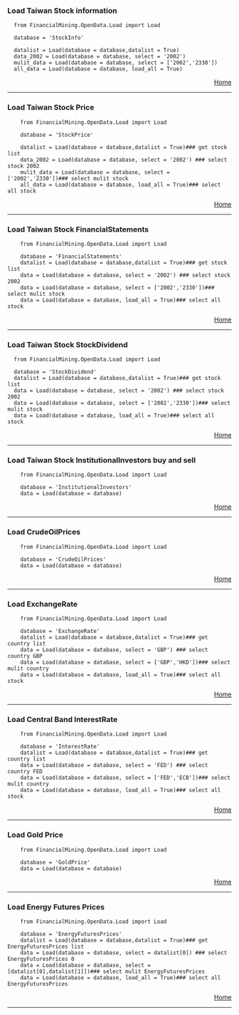 
### Load Taiwan Stock information
      from FinancialMining.OpenData.Load import Load

      database = 'StockInfo'

      datalist = Load(database = database,datalist = True)
      data_2002 = Load(database = database, select = '2002')
      mulit_data = Load(database = database, select = ['2002','2330'])
      all_data = Load(database = database, load_all = True)
        
<html>
<p align="right">
  <a href = 'https://github.com/f496328mm/FinancialMining/tree/master/OpenData#load-example'> Home </a></p>
</html>   
      
-----------------------------------------------------------------
### Load Taiwan Stock Price
        from FinancialMining.OpenData.Load import Load

        database = 'StockPrice'

        datalist = Load(database = database,datalist = True)### get stock list
        data_2002 = Load(database = database, select = '2002') ### select stock 2002
        mulit_data = Load(database = database, select = ['2002','2330'])### select mulit stock
        all_data = Load(database = database, load_all = True)### select all stock
        
<html>
<p align="right">
  <a href = 'https://github.com/f496328mm/FinancialMining/tree/master/OpenData#load-example'> Home </a></p>
</html>   

-----------------------------------------------------------------
### Load Taiwan Stock FinancialStatements
        from FinancialMining.OpenData.Load import Load

        database = 'FinancialStatements'
        datalist = Load(database = database,datalist = True)### get stock list
        data = Load(database = database, select = '2002') ### select stock 2002
        data = Load(database = database, select = ['2002','2330'])### select mulit stock
        data = Load(database = database, load_all = True)### select all stock
        
<html>
<p align="right">
  <a href = 'https://github.com/f496328mm/FinancialMining/tree/master/OpenData#load-example'> Home </a></p>
</html>   
      
-----------------------------------------------------------------
### Load Taiwan Stock StockDividend

      from FinancialMining.OpenData.Load import Load

      database = 'StockDividend'
      datalist = Load(database = database,datalist = True)### get stock list
      data = Load(database = database, select = '2002') ### select stock 2002
      data = Load(database = database, select = ['2002','2330'])### select mulit stock
      data = Load(database = database, load_all = True)### select all stock
        
<html>
<p align="right">
  <a href = 'https://github.com/f496328mm/FinancialMining/tree/master/OpenData#load-example'> Home </a></p>
</html>   
      
-----------------------------------------------------------------
### Load Taiwan Stock InstitutionalInvestors buy and sell
        from FinancialMining.OpenData.Load import Load

        database = 'InstitutionalInvestors'
        data = Load(database = database) 
        
<html>
<p align="right">
  <a href = 'https://github.com/f496328mm/FinancialMining/tree/master/OpenData#load-example'> Home </a></p>
</html>   
              
-----------------------------------------------------------------
### Load CrudeOilPrices
        from FinancialMining.OpenData.Load import Load

        database = 'CrudeOilPrices'
        data = Load(database = database)
        
<html>
<p align="right">
  <a href = 'https://github.com/f496328mm/FinancialMining/tree/master/OpenData#load-example'> Home </a></p>
</html>   
              
-----------------------------------------------------------------
### Load ExchangeRate
        from FinancialMining.OpenData.Load import Load

        database = 'ExchangeRate'
        datalist = Load(database = database,datalist = True)### get country list
        data = Load(database = database, select = 'GBP') ### select country GBP
        data = Load(database = database, select = ['GBP','HKD'])### select mulit country
        data = Load(database = database, load_all = True)### select all stock
        
<html>
<p align="right">
  <a href = 'https://github.com/f496328mm/FinancialMining/tree/master/OpenData#load-example'> Home </a></p>
</html>   
              
-----------------------------------------------------------------
### Load Central Band InterestRate
        from FinancialMining.OpenData.Load import Load

        database = 'InterestRate'
        datalist = Load(database = database,datalist = True)### get country list
        data = Load(database = database, select = 'FED') ### select country FED
        data = Load(database = database, select = ['FED','ECB'])### select mulit country
        data = Load(database = database, load_all = True)### select all stock
        
<html>
<p align="right">
  <a href = 'https://github.com/f496328mm/FinancialMining/tree/master/OpenData#load-example'> Home </a></p>
</html>   
              
-----------------------------------------------------------------
### Load Gold Price
        from FinancialMining.OpenData.Load import Load

        database = 'GoldPrice'
        data = Load(database = database)
        
<html>
<p align="right">
  <a href = 'https://github.com/f496328mm/FinancialMining/tree/master/OpenData#load-example'> Home </a></p>
</html>   
              
-----------------------------------------------------------------
### Load Energy Futures Prices
        from FinancialMining.OpenData.Load import Load

        database = 'EnergyFuturesPrices'
        datalist = Load(database = database,datalist = True)### get EnergyFuturesPrices list
        data = Load(database = database, select = datalist[0]) ### select EnergyFuturesPrices 0
        data = Load(database = database, select = [datalist[0],datalist[1]])### select mulit EnergyFuturesPrices
        data = Load(database = database, load_all = True)### select all EnergyFuturesPrices
        
<html>
<p align="right">
  <a href = 'https://github.com/f496328mm/FinancialMining/tree/master/OpenData#load-example'> Home </a></p>
</html>   
              
-----------------------------------------------------------------
